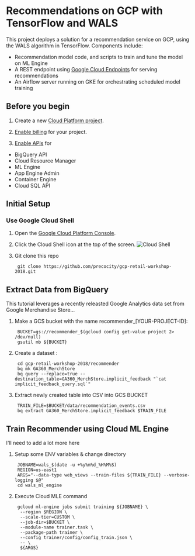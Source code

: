 # Recommendations on GCP with TensorFlow and WALS

This project deploys a solution for a recommendation service on GCP, using the WALS
algorithm in TensorFlow.  Components include:

- Recommendation model code, and scripts to train and tune the model on ML Engine
- A REST endpoint using [Google Cloud Endpoints](https://cloud.google.com/endpoints/) for serving recommendations
- An Airflow server running on GKE for orchestrating scheduled model training


## Before you begin

1. Create a new [Cloud Platform project](https://console.cloud.google.com/projectcreate).

2. [Enable billing](https://support.google.com/cloud/answer/6293499#enable-billing)
   for your project.

3. [Enable APIs](https://console.cloud.google.com/apis/dashboard) for
  * BigQuery API
  * Cloud Resource Manager
  * ML Engine
  * App Engine Admin
  * Container Engine
  * Cloud SQL API


## Initial Setup

### Use Google Cloud Shell

1. Open the [Google Cloud Platform
   Console](https://console.cloud.google.com/?_ga=1.38191587.1500870598.1489443487).

2. Click the Cloud Shell icon at the top of the screen.
![Cloud Shell](https://cloud.google.com/shell/docs/images/shell_icon.png)

3. Git clone this repo

		git clone https://github.com/precocity/gcp-retail-workshop-2018.git 


## Extract Data from BigQuery

This tutorial leverages a recently releasted Google Analytics data set from Google Merchandise Store...

1. Make a GCS bucket with the name recommender_[YOUR-PROJECT-ID]:

		BUCKET=gs://recommender_$(gcloud config get-value project 2> /dev/null)
		gsutil mb ${BUCKET}

2. Create a dataset :

		cd gcp-retail-workshop-2018/recommender
		bq mk GA360_MerchStore
		bq query --replace=true --destination_table=GA360_MerchStore.implicit_feedback "`cat implicit_feedback_query.sql`"
3. Extract newly created table into CSV into GCS BUCKET

		TRAIN_FILE=$BUCKET/data/recommendation_events.csv
		bq extract GA360_MerchStore.implicit_feedback $TRAIN_FILE
		
## Train Recommender using Cloud ML Engine
I'll need to add a lot more here

1. Setup some ENV variables & change directory

		JOBNAME=wals_$(date -u +%y%m%d_%H%M%S)
		REGION=us-east1
		ARGS="--data-type web_views --train-files ${TRAIN_FILE} --verbose-logging $@"
		cd wals_ml_engine
2. Execute Cloud MLE command

		gcloud ml-engine jobs submit training ${JOBNAME} \
		 --region $REGION \
		 --scale-tier=CUSTOM \
		 --job-dir=$BUCKET \
		 --module-name trainer.task \
		 --package-path trainer \
		 --config trainer/config/config_train.json \
		 -- \
		 ${ARGS}
			

